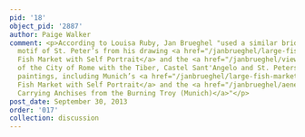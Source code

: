 ```yaml
---
pid: '18'
object_pid: '2887'
author: Paige Walker
comment: <p>According to Louisa Ruby, Jan Brueghel "used a similar bridge and the
  motif of St. Peter’s from his drawing <a href="/janbrueghel/large-fish-market-with-self-portrait">Large
  Fish Market with Self Portrait</a> and the <a href="/janbrueghel/view-of-the-city-of-rome-with-the-tiber-castel-sant-angelo-and-st-peters">View
  of the City of Rome with the Tiber, Castel Sant'Angelo and St. Peters</a> in numerous
  paintings, including Munich’s <a href="/janbrueghel/large-fish-market-with-self-portrait">Large
  Fish Market with Self Portrait</a> and the <a href="/janbrueghel/aeneas-carrying-anchises-from-the-burning-troy-munich">Aeneas
  Carrying Anchises from the Burning Troy (Munich)</a>"</p>
post_date: September 30, 2013
order: '017'
collection: discussion
---
```

